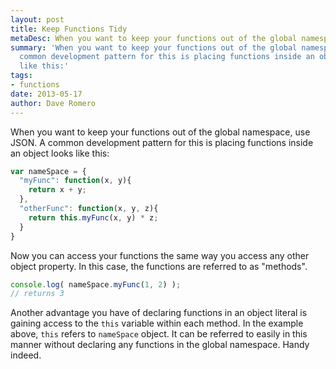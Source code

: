 ```yaml
---
layout: post
title: Keep Functions Tidy
metaDesc: When you want to keep your functions out of the global namespace, use JSON.
summary: 'When you want to keep your functions out of the global namespace, use JSON.  A
  common development pattern for this is placing functions inside an object looks
  like this:'
tags:
- functions
date: 2013-05-17
author: Dave Romero
---
```


When you want to keep your functions out of the global namespace, use JSON.  A common development pattern for this is placing functions inside an object looks like this:

```js
var nameSpace = {
  "myFunc": function(x, y){
    return x + y;
  },
  "otherFunc": function(x, y, z){
    return this.myFunc(x, y) * z;
  }
}
```

Now you can access your functions the same way you access any other object property.  In this case, the functions are referred to as "methods".

```js
console.log( nameSpace.myFunc(1, 2) );
// returns 3
```

Another advantage you have of declaring functions in an object literal is
gaining access to the `this` variable within each method.  In the example
above, `this` refers to `nameSpace` object.  It can be referred to easily in this manner without declaring any functions in the global namespace.  Handy indeed.
